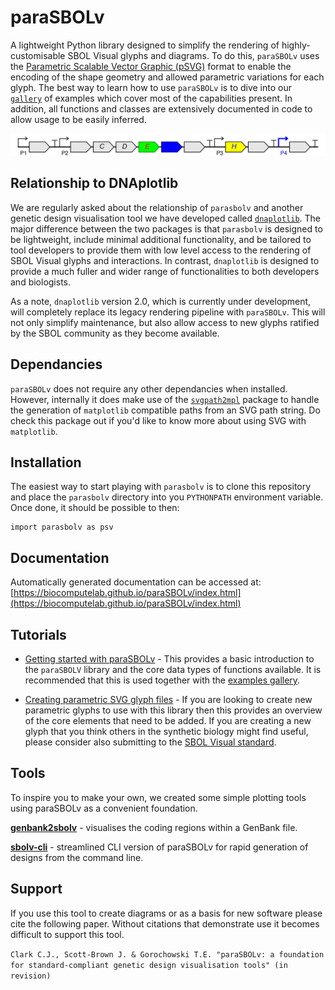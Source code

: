 # paraSBOLv

A lightweight Python library designed to simplify the rendering of highly-customisable SBOL Visual glyphs and diagrams. To do this, `paraSBOLv` uses the [Parametric Scalable Vector Graphic (pSVG)](https://parametric-svg.js.org) format to enable the encoding of the shape geometry and allowed parametric variations for each glyph. The best way to learn how to use `paraSBOLv` is to dive into our [`gallery`](./gallery/) of examples which cover most of the capabilities present. In addition, all functions and classes are extensively documented in code to allow usage to be easily inferred.

![Example image generated by paraSBOLv](gallery/04_plot_gff/04_plot_gff.jpg?raw=true "Example image generated by paraSBOLv")


## Relationship to DNAplotlib

We are regularly asked about the relationship of `parasbolv` and another genetic design visualisation tool we have developed called [`dnaplotlib`](http://www.dnaplotlib.org). The major difference between the two packages is that `parasbolv` is designed to be lightweight, include minimal additional functionality, and be tailored to tool developers to provide them with low level access to the rendering of SBOL Visual glyphs and interactions. In contrast, `dnaplotlib` is designed to provide a much fuller and wider range of functionalities to both developers and biologists.

As a note, `dnaplotlib` version 2.0, which is currently under development, will completely replace its legacy rendering pipeline with `paraSBOLv`. This will not only simplify maintenance, but also allow access to new glyphs ratified by the SBOL community as they become available.

## Dependancies

`paraSBOLv` does not require any other dependancies when installed. However, internally it does make use of the [`svgpath2mpl`](https://github.com/nvictus/svgpath2mpl) package to handle the generation of `matplotlib` compatible paths from an SVG path string. Do check this package out if you'd like to know more about using SVG with `matplotlib`.

## Installation

The easiest way to start playing with `parasbolv` is to clone this repository and place the `parasbolv` directory into you `PYTHONPATH` environment variable. Once done, it should be possible to then:

```
import parasbolv as psv
```

## Documentation

Automatically generated documentation can be accessed at: [https://biocomputelab.github.io/paraSBOLv/index.html](https://biocomputelab.github.io/paraSBOLv/index.html)

## Tutorials

- [Getting started with paraSBOLv](tutorials/getting_started.md) - This provides a basic introduction to the `paraSBOLV` library and the core data types of functions available. It is recommended that this is used together with the [examples gallery](./gallery/).

- [Creating parametric SVG glyph files](creating_psvg_glyphs) - If you are looking to create new parametric glyphs to use with this library then this provides an overview of the core elements that need to be added. If you are creating a new glyph that you think others in the synthetic biology might find useful, please consider also submitting to the [SBOL Visual standard](https://sbolstandard.org).

## Tools

To inspire you to make your own, we created some simple plotting tools using paraSBOLv as a convenient foundation. 

**[genbank2sbolv](gallery/genbank2sbolv)** - visualises the coding regions within a GenBank file.

**[sbolv-cli](gallery/sbolv-cli)** - streamlined CLI version of paraSBOLv for rapid generation of designs from the command line.

## Support

If you use this tool to create diagrams or as a basis for new software please cite the following paper. Without citations that demonstrate use it becomes difficult to support this tool.

`Clark C.J., Scott-Brown J. & Gorochowski T.E. "paraSBOLv: a foundation for standard-compliant genetic design visualisation tools" (in revision)`
